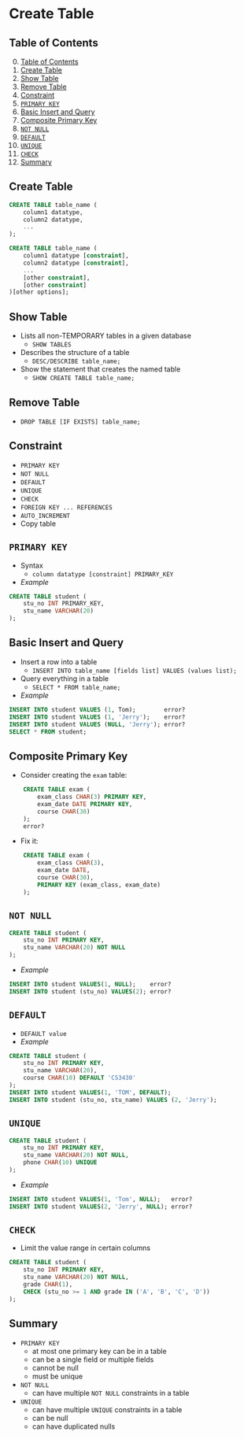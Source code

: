 # Create Table

## Table of Contents

0. [Table of Contents](#table-of-contents)
1. [Create Table](#create-table-1)
2. [Show Table](#show-table)
3. [Remove Table](#remove-table)
4. [Constraint](#constraint)
5. [`PRIMARY KEY`](#primary-key)
6. [Basic Insert and Query](#basic-insert-and-query)
7. [Composite Primary Key](#composite-primary-key)
8. [`NOT NULL`](#not-null)
9. [`DEFAULT`](#default)
10. [`UNIQUE`](#unique)
11. [`CHECK`](#check)
12. [Summary](#summary)

## Create Table

```sql
CREATE TABLE table_name (
    column1 datatype, 
    column2 datatype, 
    ...
);
```
```sql
CREATE TABLE table_name (
    column1 datatype [constraint], 
    column2 datatype [constraint], 
    ...
    [other constraint], 
    [other constraint]
)[other options];
```

## Show Table

- Lists all non-TEMPORARY tables in a given database
    - `SHOW TABLES`
- Describes the structure of a table
    - `DESC/DESCRIBE table_name;`
- Show the statement that creates the named table
    - `SHOW CREATE TABLE table_name;`

## Remove Table

- `DROP TABLE [IF EXISTS] table_name;`

## Constraint

- `PRIMARY KEY`
- `NOT NULL`
- `DEFAULT`
- `UNIQUE`
- `CHECK`
- `FOREIGN KEY ... REFERENCES`
- `AUTO_INCREMENT`
- Copy table

## `PRIMARY KEY`

- Syntax
    - `column datatype [constraint] PRIMARY_KEY`
- *Example*
```sql
CREATE TABLE student (
    stu_no INT PRIMARY_KEY, 
    stu_name VARCHAR(20)
);
```

## Basic Insert and Query

- Insert a row into a table
    - `INSERT INTO table_name [fields list] VALUES (values list);`
- Query everything in a table
    - `SELECT * FROM table_name;`
- *Example*
```sql
INSERT INTO student VALUES (1, Tom);        error?
INSERT INTO student VALUES (1, 'Jerry');    error?
INSERT INTO student VALUES (NULL, 'Jerry'); error?
SELECT * FROM student;
```

## Composite Primary Key

- Consider creating the `exam` table:
```sql
    CREATE TABLE exam (
        exam_class CHAR(3) PRIMARY KEY, 
        exam_date DATE PRIMARY KEY, 
        course CHAR(30)
    );
    error?
```
- Fix it:
```sql
    CREATE TABLE exam (
        exam_class CHAR(3), 
        exam_date DATE, 
        course CHAR(30), 
        PRIMARY KEY (exam_class, exam_date)
    );
```

## `NOT NULL`

```sql
CREATE TABLE student (
    stu_no INT PRIMARY KEY, 
    stu_name VARCHAR(20) NOT NULL
);
```
- *Example*
```sql
INSERT INTO student VALUES(1, NULL);    error?
INSERT INTO student (stu_no) VALUES(2); error?
```

## `DEFAULT`

- `DEFAULT value`
- *Example*
```sql
CREATE TABLE student (
    stu_no INT PRIMARY KEY, 
    stu_name VARCHAR(20), 
    course CHAR(10) DEFAULT 'CS3430'
);
INSERT INTO student VALUES(1, 'TOM', DEFAULT);
INSERT INTO student (stu_no, stu_name) VALUES (2, 'Jerry');
```

## `UNIQUE`

```sql
CREATE TABLE student (
    stu_no INT PRIMARY KEY, 
    stu_name VARCHAR(20) NOT NULL, 
    phone CHAR(10) UNIQUE
);
```
- *Example*
```sql
INSERT INTO student VALUES(1, 'Tom', NULL);   error?
INSERT INTO student VALUES(2, 'Jerry', NULL); error?
```

## `CHECK`

- Limit the value range in certain columns
```sql
CREATE TABLE student (
    stu_no INT PRIMARY KEY, 
    stu_name VARCHAR(20) NOT NULL, 
    grade CHAR(1), 
    CHECK (stu_no >= 1 AND grade IN ('A', 'B', 'C', 'D'))
);
```

## Summary

- `PRIMARY KEY`
    - at most one primary key can be in a table
    - can be a single field or multiple fields
    - cannot be null
    - must be unique
- `NOT NULL`
    - can have multiple `NOT NULL` constraints in a table
- `UNIQUE`
    - can have multiple `UNIQUE` constraints in a table
    - can be null
    - can have duplicated nulls
